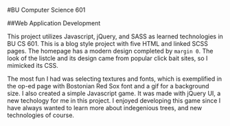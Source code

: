 #BU Computer Science 601

##Web Application Development

This project utilizes Javascript, jQuery, and SASS as learned technologies in
BU CS 601. This is a blog style project with five HTML and linked SCSS pages.
The homepage has a modern design completed by `margin 0`. The look of the listcle
and its design came from popular click bait sites, so I mimicked its CSS.

The most fun I had was selecting textures and fonts, which is exemplified in the
op-ed page with Bostonian Red Sox font and a gif for a background size. I also created
a simple Javascript game. It was made with jQuery UI, a new techology for me in
this project. I enjoyed developing this game since I have always wanted to learn
more about indegenious trees, and new technologies of course.  
